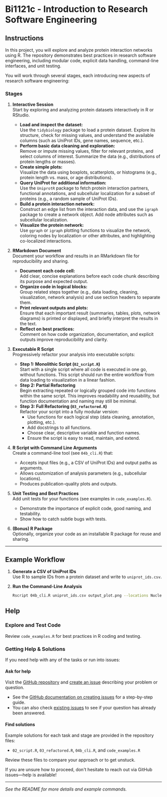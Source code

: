 # Bi1121c - Introduction to Research Software Engineering

## Instructions

In this project, you will explore and analyze protein interaction networks using R. The repository demonstrates best practices in research software engineering, including modular code, explicit data handling, command-line interfaces, and unit testing.

You will work through several stages, each introducing new aspects of research software engineering:

### Stages

1. **Interactive Session**  
   Start by exploring and analyzing protein datasets interactively in R or RStudio.  
   - **Load and inspect the dataset:**  
     Use the `tidybiology` package to load a protein dataset. Explore its structure, check for missing values, and understand the available columns (such as UniProt IDs, gene names, sequence, etc.).
   - **Perform basic data cleaning and exploration:**  
     Remove or impute missing values, filter for relevant proteins, and select columns of interest. Summarize the data (e.g., distributions of protein lengths or masses).
   - **Create simple plots:**  
     Visualize the data using boxplots, scatterplots, or histograms (e.g., protein length vs. mass, or age distributions).
   - **Query UniProt for additional information:**  
     Use the `UniprotR` package to fetch protein interaction partners, functional annotations, and subcellular localization for a subset of proteins (e.g., a random sample of UniProt IDs).
   - **Build a protein interaction network:**  
     Construct an edge list from the interaction data, and use the `igraph` package to create a network object. Add node attributes such as subcellular localization.
   - **Visualize the protein network:**  
     Use `ggraph` or `igraph` plotting functions to visualize the network, coloring nodes by localization or other attributes, and highlighting co-localized interactions.

2. **RMarkdown Document**  
   Document your workflow and results in an RMarkdown file for reproducibility and sharing.
   - **Document each code cell:**  
     Add clear, concise explanations before each code chunk describing its purpose and expected output.
   - **Organize code in logical blocks:**  
     Group related steps together (e.g., data loading, cleaning, visualization, network analysis) and use section headers to separate them.
   - **Print relevant outputs and plots:**  
     Ensure that each important result (summaries, tables, plots, network diagrams) is printed or displayed, and briefly interpret the results in the text.
   - **Reflect on best practices:**  
     Comment on how code organization, documentation, and explicit outputs improve reproducibility and clarity.

3. **Executable R Script**  
   Progressively refactor your analysis into executable scripts:
   - **Step 1: Monolithic Script (`02_script.R`)**  
     Start with a single script where all code is executed in one go, without functions. This script should run the entire workflow from data loading to visualization in a linear fashion.
   - **Step 2: Partial Refactoring**  
     Begin extracting repeated or logically grouped code into functions within the same script. This improves readability and reusability, but function documentation and naming may still be minimal.
   - **Step 3: Full Refactoring (`03_refactored.R`)**  
     Refactor your script into a fully modular version:
     - Use functions for each logical step (data cleaning, annotation, plotting, etc.).
     - Add docstrings to all functions.
     - Choose clear, descriptive variable and function names.
     - Ensure the script is easy to read, maintain, and extend.

4. **R Script with Command Line Arguments**  
   Create a command-line tool (see `04b_cli.R`) that:
   - Accepts input files (e.g., a CSV of UniProt IDs) and output paths as arguments.
   - Allows customization of analysis parameters (e.g., subcellular locations).
   - Produces publication-quality plots and outputs.

5. **Unit Testing and Best Practices**  
   Add unit tests for your functions (see examples in `code_examples.R`).
   - Demonstrate the importance of explicit code, good naming, and testability.
   - Show how to catch subtle bugs with tests.

6. **(Bonus) R Package**  
   Optionally, organize your code as an installable R package for reuse and sharing.

---

## Example Workflow

1. **Generate a CSV of UniProt IDs**  
   Use R to sample IDs from a protein dataset and write to `uniprot_ids.csv`.

2. **Run the Command-Line Analysis**  
   ```sh
   Rscript 04b_cli.R uniprot_ids.csv output_plot.png --locations Nucleus Cytoplasm
   ```

## Help

### Explore and Test Code
Review `code_examples.R` for best practices in R coding and testing.

### Getting Help & Solutions

If you need help with any of the tasks or run into issues:

#### Ask for help
Visit the [GitHub repository](https://github.com/your-org/your-repo) and [create an issue](https://docs.github.com/en/issues/tracking-your-work-with-issues/creating-an-issue) describing your problem or question.

- See the [GitHub documentation on creating issues](https://docs.github.com/en/issues/tracking-your-work-with-issues/creating-an-issue) for a step-by-step guide.
- You can also check [existing issues](https://docs.github.com/en/issues/tracking-your-work-with-issues/viewing-your-issues) to see if your question has already been answered.

#### Find solutions
Example solutions for each task and stage are provided in the repository files:

- `02_script.R`, `03_refactored.R`, `04b_cli.R`, and `code_examples.R`

Review these files to compare your approach or to get unstuck.

If you are unsure how to proceed, don't hesitate to reach out via GitHub issues—help is available!

---

*See the README for more details and example commands.*